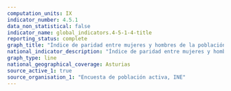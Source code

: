 ```yaml
---
computation_units: IX
indicator_number: 4.5.1
data_non_statistical: false
indicator_name: global_indicators.4-5-1-4-title
reporting_status: complete
graph_title: "Índice de paridad entre mujeres y hombres de la población entre 15 y 64 años que ha realizado estudios o formación en las últimas cuatro semanas"
national_indicator_description: "Índice de paridad entre mujeres y hombres de la población entre 15 y 64 años que ha realizado estudios o formación en las últimas cuatro semanas"
graph_type: line
national_geographical_coverage: Asturias
source_active_1: true
source_organisation_1: "Encuesta de población activa, INE"
---
```

